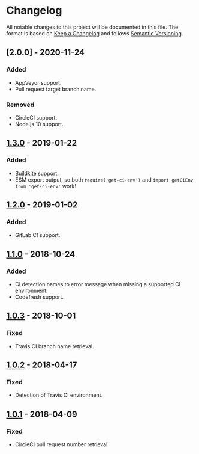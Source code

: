 # Changelog
All notable changes to this project will be documented in this file.
The format is based on [Keep a Changelog](http://keepachangelog.com/en/1.0.0/) and follows [Semantic Versioning](http://semver.org/spec/v2.0.0.html).

## [2.0.0] - 2020-11-24
### Added
- AppVeyor support.
- Pull request target branch name.
### Removed
- CircleCI support.
- Node.js 10 support.

## [1.3.0] - 2019-01-22
### Added
- Buildkite support.
- ESM export output, so both `require('get-ci-env')` and `import getCiEnv from 'get-ci-env'` work!

## [1.2.0] - 2019-01-02
### Added
- GitLab CI support.

## [1.1.0] - 2018-10-24
### Added
- CI detection names to error message when missing a supported CI environment.
- Codefresh support.

## [1.0.3] - 2018-10-01
### Fixed
- Travis CI branch name retrieval.

## [1.0.2] - 2018-04-17
### Fixed
- Detection of Travis CI environment.

## [1.0.1] - 2018-04-09
### Fixed
- CircleCI pull request number retrieval.

[1.3.0]: https://github.com/Siilwyn/get-ci-env/compare/v1.2.0...v1.3.0
[1.2.0]: https://github.com/Siilwyn/get-ci-env/compare/v1.1.0...v1.2.0
[1.1.0]: https://github.com/Siilwyn/get-ci-env/compare/v1.0.3...v1.1.0
[1.0.3]: https://github.com/Siilwyn/get-ci-env/compare/v1.0.2...v1.0.3
[1.0.2]: https://github.com/Siilwyn/get-ci-env/compare/v1.0.1...v1.0.2
[1.0.1]: https://github.com/Siilwyn/get-ci-env/compare/v1.0.0...v1.0.1
